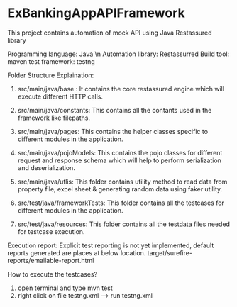 # ExBankingAppAPIFramework
This project contains automation of mock API using Java Restassured library


Programming language: Java \n
Automation library: Restassurred
Build tool: maven
test framework: testng

Folder Structure Explaination:

1. src/main/java/base : It contains the core restassured engine which will execute different HTTP calls.

2. src/main/java/constants: This contains all the contants used in the framework like filepaths.

3. src/main/java/pages: This contains the helper classes specific to different modules in the application.

4. src/main/java/pojoModels: This contains the pojo classes for different request and response schema which will help to perform serialization and deserialization.

5. src/main/java/utlis: This folder contains utility method to read data from property file, excel sheet & generating random data using faker utility.

6. src/test/java/frameworkTests: This folder contains all the testcases for different modules in the application.

7. src/test/java/resources: This folder contains all the testdata files needed for testcase execution.





Execution report: Explicit test reporting is not yet implemented, default reports generated are places at below location.
                  target/surefire-reports/emailable-report.html






How to execute the testcases?

1. open terminal and type mvn test
2. right click on file testng.xml --> run testng.xml
